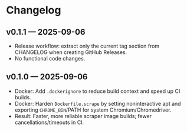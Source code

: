 # Changelog

## v0.1.1 — 2025-09-06

- Release workflow: extract only the current tag section from CHANGELOG when creating GitHub Releases.
- No functional code changes.

## v0.1.0 — 2025-09-06

- Docker: Add `.dockerignore` to reduce build context and speed up CI builds.
- Docker: Harden `Dockerfile.scrape` by setting noninteractive apt and exporting `CHROME_BIN`/PATH for system Chromium/Chromedriver.
- Result: Faster, more reliable scraper image builds; fewer cancellations/timeouts in CI.
